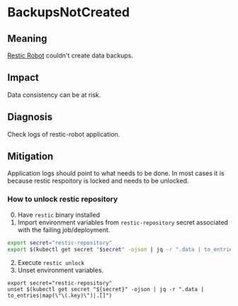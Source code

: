 # BackupsNotCreated

## Meaning

<!-- What this alert is about? -->

[Restic Robot](https://github.com/Southclaws/restic-robot) couldn't create data backups.

## Impact

<!-- What this alert affects? -->

Data consistency can be at risk.

## Diagnosis

<!-- How to check symptoms of the alert firing? -->

Check logs of restic-robot application.

## Mitigation

<!-- How to solve the issue? -->

Application logs should point to what needs to be done. In most cases it is because restic respoitory is locked
and needs to be unlocked.

### How to unlock restic repository

0. Have `restic` binary installed
1. Import environment variables from `restic-repository` secret associated with the failing job/deployment.
```bash
export secret="restic-repository"
export $(kubectl get secret "$secret" -ojson | jq -r ".data | to_entries|map(\"\(.key)=\(.value|tostring|@base64d)\")|.[]")
```
2. Execute `restic unlock`
3. Unset environment variables.
```
export secret="restic-repository"
unset $(kubectl get secret "${secret}" -ojson | jq -r ".data | to_entries|map(\"\(.key)\")|.[]")
```
